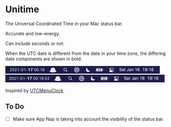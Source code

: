 # Unitime

The Universal Coordinated Time in your Mac status bar.

Accurate and low-energy.

Can include seconds or not.

When the UTC date is different from the date in your time zone, the differing date components are shown in bold.

<img src="screenshots/Unitime_status_bar.png" alt="Status bar with Unitime showing the time as '2021-01-17 00:16' while the local time is 'Sat Jan 16 19:16'" height="24" />

<img src="screenshots/Unitime_status_bar_with_seconds.png" alt="Status bar with Unitime showing the time as '2021-01-17 00:16:52' while the local time is 'Sat Jan 16 19:16'" height="24" />

Inspired by [UTCMenuClock](https://github.com/netik/UTCMenuClock).

## To Do

- [ ] Make sure App Nap is taking into account the visibility of the status bar.
